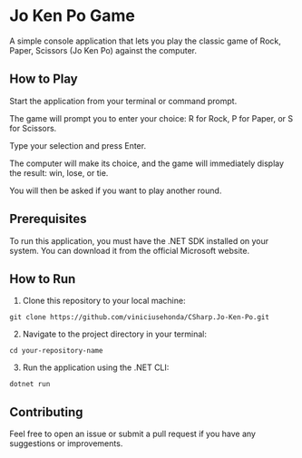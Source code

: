 # Jo Ken Po Game
A simple console application that lets you play the classic game of Rock, Paper, Scissors (Jo Ken Po) against the computer.

## How to Play
Start the application from your terminal or command prompt.

The game will prompt you to enter your choice: R for Rock, P for Paper, or S for Scissors.

Type your selection and press Enter.

The computer will make its choice, and the game will immediately display the result: win, lose, or tie.

You will then be asked if you want to play another round.

## Prerequisites
To run this application, you must have the .NET SDK installed on your system. You can download it from the official Microsoft website.

## How to Run

1. Clone this repository to your local machine:

```
git clone https://github.com/viniciusehonda/CSharp.Jo-Ken-Po.git
```

2. Navigate to the project directory in your terminal:
```
cd your-repository-name
```
3. Run the application using the .NET CLI:
```
dotnet run
```

## Contributing
Feel free to open an issue or submit a pull request if you have any suggestions or improvements.